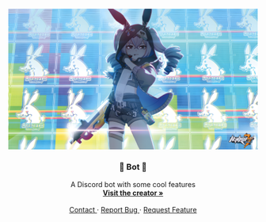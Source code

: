 <p>
  <img src="assets/readme.png" alt="">
  <h3 align="center"> 💠 Bot 💠 </h3>
  <p align="center">
    A Discord bot with some cool features
    <br />
    <a href="https://kurasad.dev"><strong> Visit the creator » </strong></a>
    <br />
    <br />
    <a href="https://kurasad.dev/support"> Contact </a>
    ·
    <a href="https://github.com/DPulavarthy/Bot/issues"> Report Bug </a>
    ·
    <a href="https://github.com/DPulavarthy/Bot/issues"> Request Feature </a>
  </p>
</p>
